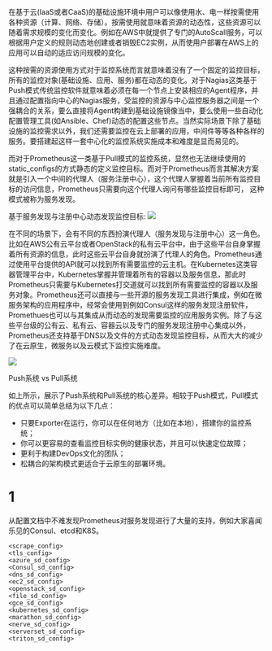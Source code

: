 

在基于云(IaaS或者CaaS)的基础设施环境中用户可以像使用水、电一样按需使用各种资源（计算、网络、存储）。按需使用就意味着资源的动态性，这些资源可以随着需求规模的变化而变化。例如在AWS中就提供了专门的AutoScall服务，可以根据用户定义的规则动态地创建或者销毁EC2实例，从而使用户部署在AWS上的应用可以自动的适应访问规模的变化。

这种按需的资源使用方式对于监控系统而言就意味着没有了一个固定的监控目标，所有的监控对象(基础设施、应用、服务)都在动态的变化。对于Nagias这类基于Push模式传统监控软件就意味着必须在每一个节点上安装相应的Agent程序，并且通过配置指向中心的Nagias服务，受监控的资源与中心监控服务器之间是一个强耦合的关系，要么直接将Agent构建到基础设施镜像当中，要么使用一些自动化配置管理工具(如Ansible、Chef)动态的配置这些节点。当然实际场景下除了基础设施的监控需求以外，我们还需要监控在云上部署的应用，中间件等等各种各样的服务。要搭建起这样一套中心化的监控系统实施成本和难度是显而易见的。

而对于Prometheus这一类基于Pull模式的监控系统，显然也无法继续使用的static_configs的方式静态的定义监控目标。而对于Prometheus而言其解决方案就是引入一个中间的代理人（服务注册中心），这个代理人掌握着当前所有监控目标的访问信息，Prometheus只需要向这个代理人询问有哪些监控目标即可， 这种模式被称为服务发现。

基于服务发现与注册中心动态发现监控目标: 
![](https://yunlzheng.gitbook.io/~gitbook/image?url=https%3A%2F%2F2416223964-files.gitbook.io%2F%7E%2Ffiles%2Fv0%2Fb%2Fgitbook-legacy-files%2Fo%2Fassets%252F-LBdoxo9EmQ0bJP2BuUi%252F-LVSqkQub5oDFvoLr1P2%252F-LVSr9O9L372kPUgr25X%252Fprometheus-sd.png%3Fgeneration%3D1546689227531157%26alt%3Dmedia&width=768&dpr=4&quality=100&sign=52b47e61&sv=1)


在不同的场景下，会有不同的东西扮演代理人（服务发现与注册中心）这一角色。比如在AWS公有云平台或者OpenStack的私有云平台中，由于这些平台自身掌握着所有资源的信息，此时这些云平台自身就扮演了代理人的角色。Prometheus通过使用平台提供的API就可以找到所有需要监控的云主机。在Kubernetes这类容器管理平台中，Kubernetes掌握并管理着所有的容器以及服务信息，那此时Prometheus只需要与Kubernetes打交道就可以找到所有需要监控的容器以及服务对象。Prometheus还可以直接与一些开源的服务发现工具进行集成，例如在微服务架构的应用程序中，经常会使用到例如Consul这样的服务发现注册软件，Promethues也可以与其集成从而动态的发现需要监控的应用服务实例。除了与这些平台级的公有云、私有云、容器云以及专门的服务发现注册中心集成以外，Prometheus还支持基于DNS以及文件的方式动态发现监控目标，从而大大的减少了在云原生，微服务以及云模式下监控实施难度。

![](https://yunlzheng.gitbook.io/~gitbook/image?url=https%3A%2F%2F2416223964-files.gitbook.io%2F%7E%2Ffiles%2Fv0%2Fb%2Fgitbook-legacy-files%2Fo%2Fassets%252F-LBdoxo9EmQ0bJP2BuUi%252F-LVSqkQub5oDFvoLr1P2%252F-LVSr9OBfdB5B9NTCAdi%252Fpulls_vs_push.png%3Fgeneration%3D1546689227475761%26alt%3Dmedia&width=768&dpr=4&quality=100&sign=d63a0a3e&sv=1)

Push系统 vs Pull系统

如上所示，展示了Push系统和Pull系统的核心差异。相较于Push模式，Pull模式的优点可以简单总结为以下几点：
- 只要Exporter在运行，你可以在任何地方（比如在本地），搭建你的监控系统；
- 你可以更容易的查看监控目标实例的健康状态，并且可以快速定位故障；
- 更利于构建DevOps文化的团队；
- 松耦合的架构模式更适合于云原生的部署环境。


# 1 

从配置文档中不难发现Prometheus对服务发现进行了大量的支持，例如大家喜闻乐见的Consul、etcd和K8S。

```
<scrape_config>
<tls_config>
<azure_sd_config>
<Consul_sd_config>
<dns_sd_config>
<ec2_sd_config>
<openstack_sd_config>
<file_sd_config>
<gce_sd_config>
<kubernetes_sd_config>
<marathon_sd_config>
<nerve_sd_config>
<serverset_sd_config>
<triton_sd_config>
```



